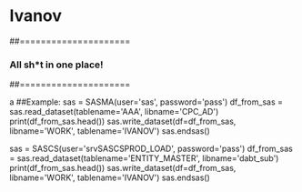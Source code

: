 # Ivanov
##=====================
### All sh*t in one place!
##===================== 

a
##Example:
sas = SASMA(user='sas', password='pass')
df_from_sas = sas.read_dataset(tablename='AAA', libname='CPC_AD')
print(df_from_sas.head())
sas.write_dataset(df=df_from_sas, libname='WORK', tablename='IVANOV')
sas.endsas()


sas = SASCS(user='srvSASCSPROD_LOAD', password='pass')
df_from_sas = sas.read_dataset(tablename='ENTITY_MASTER', libname='dabt_sub')
print(df_from_sas.head())
sas.write_dataset(df=df_from_sas, libname='WORK', tablename='IVANOV')
sas.endsas()
